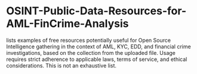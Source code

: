 # OSINT-Public-Data-Resources-for-AML-FinCrime-Analysis
lists examples of free resources potentially useful for Open Source Intelligence gathering in the context of AML, KYC, EDD, and financial crime investigations, based on the collection from the uploaded file. Usage requires strict adherence to applicable laws, terms of service, and ethical considerations. This is not an exhaustive list.
